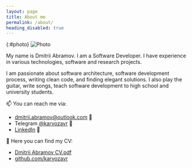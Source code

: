 ```yaml
---
layout: page
title: About me
permalink: /about/
heading_disabled: true
---
```


<style>
    #photo {
        background-image: url("assets/images/homepage/photo.png");
        background-size: cover;
        background-repeat: no-repeat;
        width: min(400px, 95%);
        top: 40px;
        height: min(400px, 95%);
        float: right;
    }
</style>

{:#photo}
![Photo](/assets/images/homepage/photo.png)

My name is Dmitrii Abramov. I am a Software Developer. 
I have experience in various technologies, software and research projects.

I am passionate about software architecture, software development process, writing clean code, and finding elegant solutions. I also play the guitar, write songs, teach software development to high school and university students.

📫 You can reach me via:
- [dmitrii.abramov@outlook.com](mailto:dmitrii.abramov@outlook.com) 📧
- Telegram [@karvozavr](https://t.me/karvozavr) 💬
- [LinkedIn](https://www.linkedin.com/in/dmitriy-abramov/) 👔

💼 Here you can find my CV:
- [Dmitrii Abramov CV.pdf](https://karvozavr.github.io/CV_Dmitrii_Abramov.pdf)
- [github.com/karvozavr](https://github.com/karvozavr)

